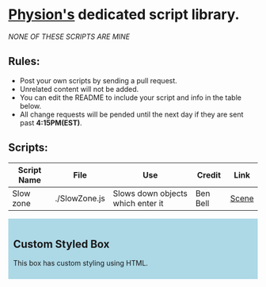 
# [Physion's](https://app.physion.net) dedicated script library.

_NONE OF THESE SCRIPTS ARE MINE_  

## Rules:  
- Post your own scripts by sending a pull request.
- Unrelated content will not be added.
- You can edit the README to include your script and info in the table below.
- All change requests will be pended until the next day if they are sent past **4:15PM(EST)**.

## Scripts:

| Script Name | File         | Use                         | Credit                       | Link              |
|-------------|--------------|-----------------------------|----------------------------|---------------------|
| Slow zone   | ./SlowZone.js  | Slows down objects which enter it | Ben Bell | [Scene](https://app.physion.net/scenes/slowzone-script)|


<div style="background-color: lightblue; padding: 10px;"> <h2>Custom Styled Box</h2> <p>This box has custom styling using HTML.</p> </div>
